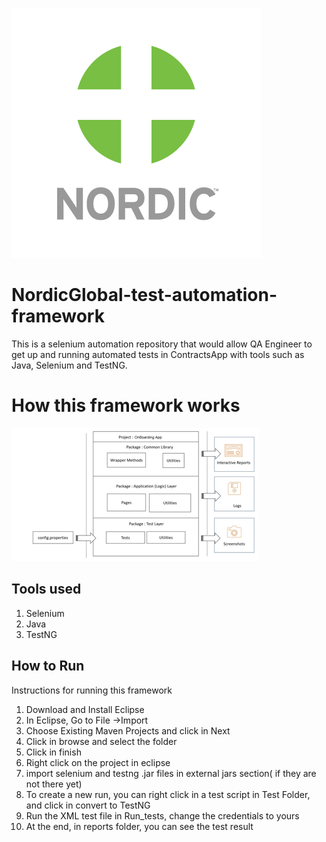 ![bbsi](Documents/nordiclogo.png)

# NordicGlobal-test-automation-framework

This is a selenium automation repository that would allow QA Engineer to get up and running automated tests in ContractsApp with tools such as Java, Selenium and TestNG.

# How this framework works

![HighLevelDiagram](Documents/diagram.png)



## Tools used
1. Selenium 
1. Java 
1. TestNG

## How to Run

Instructions for running this framework

1. Download and Install Eclipse
2. In Eclipse, Go to File ->Import
3. Choose Existing Maven Projects and click in Next
4. Click in browse and select the folder 
5. Click in finish
6. Right click on the project in eclipse
7. import selenium and testng .jar files in external jars section( if they are not there yet)
8. To create a new run, you can right click in a test script in Test Folder, and click in convert to TestNG
9. Run the XML test file in Run_tests, change the credentials to yours
10. At the end, in reports folder, you can see the test result